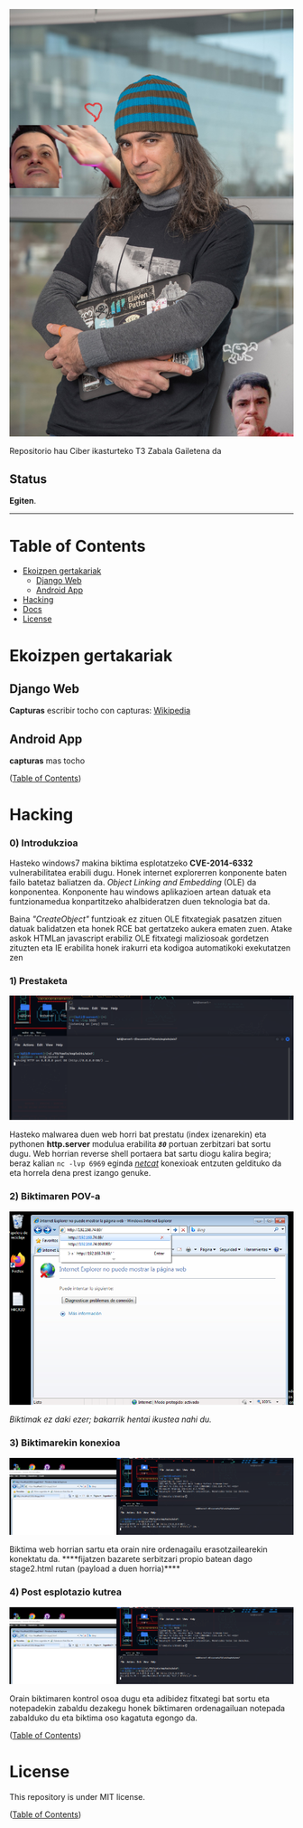<p align="center">
    <img src="https://github.com/agerKalboetxeaga/Proyecto2_Ciber/blob/main/Docs/Chema_Alonso%20(1).jpg" alt="Hacker roadmap" /><br>
</p>

Repositorio hau Ciber ikasturteko T3 Zabala Gailetena da

## Status

**Egiten**.

----

# Table of Contents

- [Ekoizpen gertakariak](#ekoizpen-gertakariak)
    - [Django Web](#django-web)
    - [Android App](#android-app)
- [Hacking](#hacking)
- [Docs](#Docs)
- [License](#license)


# Ekoizpen gertakariak

## Django Web
**Capturas** escribir tocho con capturas: [Wikipedia](https://en.wikipedia.org/wiki/Operations_security)

## Android App
**capturas** mas tocho

([Table of Contents](#table-of-contents))

# Hacking

### 0) Introdukzioa

Hasteko windows7 makina biktima esplotatzeko **CVE-2014-6332** vulnerabilitatea erabili dugu. Honek internet explorerren konponente baten failo batetaz baliatzen da. *Object Linking and Embedding* (OLE) da konponentea. Konponente hau windows aplikazioen artean datuak eta funtzionamedua konpartitzeko ahalbideratzen duen teknologia bat da.

Baina *"CreateObject"* funtzioak ez zituen OLE fitxategiak pasatzen zituen datuak balidatzen eta honek RCE bat gertatzeko aukera ematen zuen. Atake askok HTMLan javascript erabiliz OLE fitxategi maliziosoak gordetzen zituzten eta IE erabilita honek irakurri eta kodigoa automatikoki exekutatzen zen

### 1) Prestaketa
<p align="center">
    <img src="https://github.com/agerKalboetxeaga/Proyecto2_Ciber/blob/main/Hacking/Capturas/kaliSetup(1).PNG?raw=true">
</p>

Hasteko malwarea duen web horri bat prestatu (index izenarekin) eta pythonen **http.server** modulua erabilita ***``80``*** portuan zerbitzari bat sortu dugu. Web horrian reverse shell portaera bat sartu diogu kalira begira; beraz kalian ``nc -lvp 6969`` eginda *[netcat](https://eternallybored.org/misc/netcat/)* konexioak entzuten geldituko da eta horrela dena prest izango genuke.

### 2) Biktimaren POV-a 
<p align="center">
    <img src="https://github.com/agerKalboetxeaga/Proyecto2_Ciber/blob/main/Hacking/Capturas/internetExplorer(2).PNG">
</p>

*Biktimak ez daki ezer; bakarrik hentai ikustea nahi du.*

### 3) Biktimarekin konexioa
<p align="center">
    <img src="https://github.com/agerKalboetxeaga/Proyecto2_Ciber/blob/main/Hacking/Capturas/pwned(3).PNG">
</p>
Biktima web horrian sartu eta orain nire ordenagailu erasotzailearekin konektatu da.
****fijatzen bazarete serbitzari propio batean dago stage2.html rutan (payload a duen horria)****

### 4) Post esplotazio kutrea
<p align="center">
    <img src="https://github.com/agerKalboetxeaga/Proyecto2_Ciber/blob/main/Hacking/Capturas/pwned(3).PNG">
</p>
Orain biktimaren kontrol osoa dugu eta adibidez fitxategi bat sortu eta notepadekin zabaldu dezakegu honek biktimaren ordenagailuan notepada zabalduko du eta biktima oso kagatuta egongo da.

([Table of Contents](#table-of-contents))

# License

This repository is under MIT license.

([Table of Contents](#table-of-contents))
